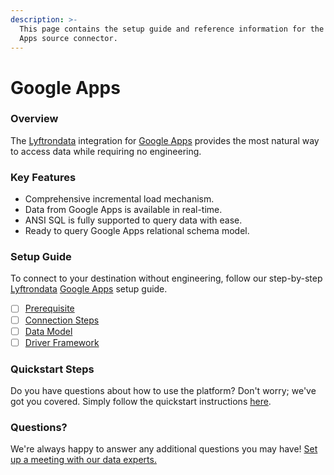 ```yaml
---
description: >-
  This page contains the setup guide and reference information for the Google
  Apps source connector.
---
```


# Google Apps

### Overview

The [Lyftrondata](https://www.lyftrondata.com/) integration for [Google Apps](None/) provides the most natural way to access data while requiring no engineering.

### Key Features

* Comprehensive incremental load mechanism.
* Data from Google Apps is available in real-time.
* ANSI SQL is fully supported to query data with ease.
* Ready to query Google Apps relational schema model.

### Setup Guide

To connect to your destination without engineering, follow our step-by-step [Lyftrondata](https://www.lyftrondata.com/) [Google Apps](None/) setup guide.

* [ ] [Prerequisite](prerequisite.md)
* [ ] [Connection Steps](connection-steps.md)
* [ ] [Data Model](data-model/erd.md)
* [ ] [Driver Framework](driver-framework/)

### Quickstart Steps

Do you have questions about how to use the platform? Don't worry; we've got you covered. Simply follow the quickstart instructions [here](../../).

### Questions? <a href="#questions" id="questions"></a>

We're always happy to answer any additional questions you may have! [Set up a meeting with our data experts.](https://www.lyftrondata.com/book-a-meeting/)
